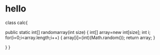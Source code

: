 hello
=====
class calc{

public static int[] randomarray(int size)
{
int[] array=new int[size];
int i;
for(i=0;i<array.length;i++)
{
array[i]=(int)(Math.random());
return array;
}

}
}
